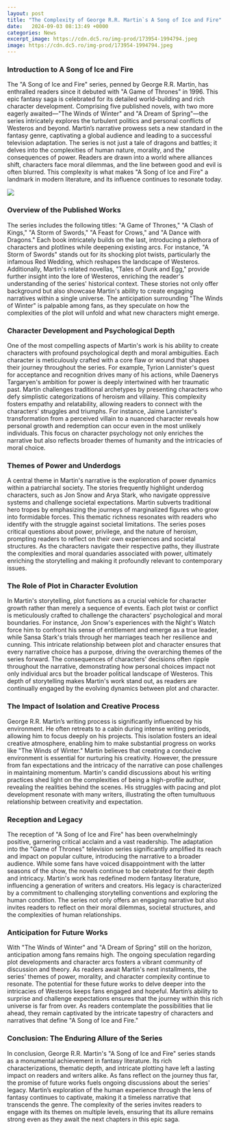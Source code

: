 ```yaml
---
layout: post
title: "The Complexity of George R.R. Martin`s A Song of Ice and Fire"
date:   2024-09-03 08:13:49 +0000
categories: News
excerpt_image: https://cdn.dc5.ro/img-prod/173954-1994794.jpeg
image: https://cdn.dc5.ro/img-prod/173954-1994794.jpeg
---
```


### Introduction to A Song of Ice and Fire
The "A Song of Ice and Fire" series, penned by George R.R. Martin, has enthralled readers since it debuted with "A Game of Thrones" in 1996. This epic fantasy saga is celebrated for its detailed world-building and rich character development. Comprising five published novels, with two more eagerly awaited—"The Winds of Winter" and "A Dream of Spring"—the series intricately explores the turbulent politics and personal conflicts of Westeros and beyond.
Martin’s narrative prowess sets a new standard in the fantasy genre, captivating a global audience and leading to a successful television adaptation. The series is not just a tale of dragons and battles; it delves into the complexities of human nature, morality, and the consequences of power. Readers are drawn into a world where alliances shift, characters face moral dilemmas, and the line between good and evil is often blurred. This complexity is what makes "A Song of Ice and Fire" a landmark in modern literature, and its influence continues to resonate today.

![](https://cdn.dc5.ro/img-prod/173954-1994794.jpeg)
### Overview of the Published Works
The series includes the following titles: "A Game of Thrones," "A Clash of Kings," "A Storm of Swords," "A Feast for Crows," and "A Dance with Dragons." Each book intricately builds on the last, introducing a plethora of characters and plotlines while deepening existing arcs. For instance, "A Storm of Swords" stands out for its shocking plot twists, particularly the infamous Red Wedding, which reshapes the landscape of Westeros.
Additionally, Martin's related novellas, "Tales of Dunk and Egg," provide further insight into the lore of Westeros, enriching the reader's understanding of the series' historical context. These stories not only offer background but also showcase Martin's ability to create engaging narratives within a single universe. The anticipation surrounding "The Winds of Winter" is palpable among fans, as they speculate on how the complexities of the plot will unfold and what new characters might emerge.
### Character Development and Psychological Depth
One of the most compelling aspects of Martin's work is his ability to create characters with profound psychological depth and moral ambiguities. Each character is meticulously crafted with a core flaw or wound that shapes their journey throughout the series. For example, Tyrion Lannister's quest for acceptance and recognition drives many of his actions, while Daenerys Targaryen's ambition for power is deeply intertwined with her traumatic past.
Martin challenges traditional archetypes by presenting characters who defy simplistic categorizations of heroism and villainy. This complexity fosters empathy and relatability, allowing readers to connect with the characters’ struggles and triumphs. For instance, Jaime Lannister's transformation from a perceived villain to a nuanced character reveals how personal growth and redemption can occur even in the most unlikely individuals. This focus on character psychology not only enriches the narrative but also reflects broader themes of humanity and the intricacies of moral choice.
### Themes of Power and Underdogs
A central theme in Martin's narrative is the exploration of power dynamics within a patriarchal society. The stories frequently highlight underdog characters, such as Jon Snow and Arya Stark, who navigate oppressive systems and challenge societal expectations. Martin subverts traditional hero tropes by emphasizing the journeys of marginalized figures who grow into formidable forces.
This thematic richness resonates with readers who identify with the struggle against societal limitations. The series poses critical questions about power, privilege, and the nature of heroism, prompting readers to reflect on their own experiences and societal structures. As the characters navigate their respective paths, they illustrate the complexities and moral quandaries associated with power, ultimately enriching the storytelling and making it profoundly relevant to contemporary issues.
### The Role of Plot in Character Evolution
In Martin's storytelling, plot functions as a crucial vehicle for character growth rather than merely a sequence of events. Each plot twist or conflict is meticulously crafted to challenge the characters' psychological and moral boundaries. For instance, Jon Snow's experiences with the Night's Watch force him to confront his sense of entitlement and emerge as a true leader, while Sansa Stark's trials through her marriages teach her resilience and cunning.
This intricate relationship between plot and character ensures that every narrative choice has a purpose, driving the overarching themes of the series forward. The consequences of characters' decisions often ripple throughout the narrative, demonstrating how personal choices impact not only individual arcs but the broader political landscape of Westeros. This depth of storytelling makes Martin's work stand out, as readers are continually engaged by the evolving dynamics between plot and character.
### The Impact of Isolation and Creative Process
George R.R. Martin’s writing process is significantly influenced by his environment. He often retreats to a cabin during intense writing periods, allowing him to focus deeply on his projects. This isolation fosters an ideal creative atmosphere, enabling him to make substantial progress on works like "The Winds of Winter." Martin believes that creating a conducive environment is essential for nurturing his creativity.
However, the pressure from fan expectations and the intricacy of the narrative can pose challenges in maintaining momentum. Martin's candid discussions about his writing practices shed light on the complexities of being a high-profile author, revealing the realities behind the scenes. His struggles with pacing and plot development resonate with many writers, illustrating the often tumultuous relationship between creativity and expectation.
### Reception and Legacy
The reception of "A Song of Ice and Fire" has been overwhelmingly positive, garnering critical acclaim and a vast readership. The adaptation into the "Game of Thrones" television series significantly amplified its reach and impact on popular culture, introducing the narrative to a broader audience. While some fans have voiced disappointment with the latter seasons of the show, the novels continue to be celebrated for their depth and intricacy.
Martin's work has redefined modern fantasy literature, influencing a generation of writers and creators. His legacy is characterized by a commitment to challenging storytelling conventions and exploring the human condition. The series not only offers an engaging narrative but also invites readers to reflect on their moral dilemmas, societal structures, and the complexities of human relationships.
### Anticipation for Future Works
With "The Winds of Winter" and "A Dream of Spring" still on the horizon, anticipation among fans remains high. The ongoing speculation regarding plot developments and character arcs fosters a vibrant community of discussion and theory. As readers await Martin's next installments, the series' themes of power, morality, and character complexity continue to resonate.
The potential for these future works to delve deeper into the intricacies of Westeros keeps fans engaged and hopeful. Martin’s ability to surprise and challenge expectations ensures that the journey within this rich universe is far from over. As readers contemplate the possibilities that lie ahead, they remain captivated by the intricate tapestry of characters and narratives that define "A Song of Ice and Fire."
### Conclusion: The Enduring Allure of the Series
In conclusion, George R.R. Martin's "A Song of Ice and Fire" series stands as a monumental achievement in fantasy literature. Its rich characterizations, thematic depth, and intricate plotting have left a lasting impact on readers and writers alike. As fans reflect on the journey thus far, the promise of future works fuels ongoing discussions about the series' legacy.
Martin’s exploration of the human experience through the lens of fantasy continues to captivate, making it a timeless narrative that transcends the genre. The complexity of the series invites readers to engage with its themes on multiple levels, ensuring that its allure remains strong even as they await the next chapters in this epic saga.